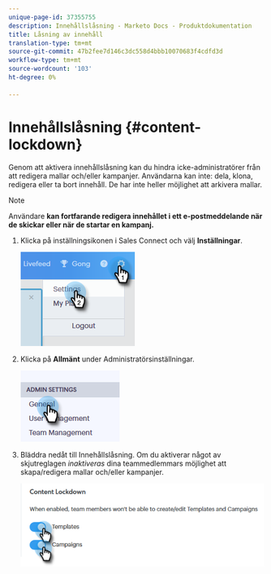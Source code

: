 ```yaml
---
unique-page-id: 37355755
description: Innehållslåsning - Marketo Docs - Produktdokumentation
title: Låsning av innehåll
translation-type: tm+mt
source-git-commit: 47b2fee7d146c3dc558d4bbb10070683f4cdfd3d
workflow-type: tm+mt
source-wordcount: '103'
ht-degree: 0%

---
```



# Innehållslåsning {#content-lockdown}

Genom att aktivera innehållslåsning kan du hindra icke-administratörer från att redigera mallar och/eller kampanjer. Användarna kan inte: dela, klona, redigera eller ta bort innehåll. De har inte heller möjlighet att arkivera mallar.

>[!NOTE]
>
>Användare **kan fortfarande redigera innehållet i ett e-postmeddelande när de skickar eller när de startar en kampanj.**

1. Klicka på inställningsikonen i Sales Connect och välj **Inställningar**.

   ![](assets/one-4.png)

1. Klicka på **Allmänt** under Administratörsinställningar.

   ![](assets/two-4.png)

1. Bläddra nedåt till Innehållslåsning. Om du aktiverar något av skjutreglagen *inaktiveras* dina teammedlemmars möjlighet att skapa/redigera mallar och/eller kampanjer.

   ![](assets/three-4.png)

